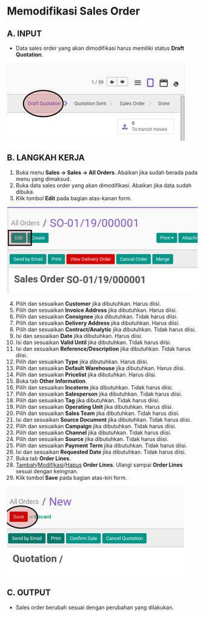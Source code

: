 # Memodifikasi Sales Order

## A. INPUT

* Data sales order yang akan dimodifikasi harus memiliki status **Draft Quotation**.

![](../../img/sales-order/status-draft-quotation.png)

## B. LANGKAH KERJA

1. Buka menu **Sales -> Sales -> All Orders**. Abaikan jika sudah berada pada menu yang dimaksud.
2. Buka data sales order yang akan dimodifikasi. Abaikan jika data sudah dibuka.
3. Klik tombol **Edit** pada bagian atas-kanan form.

![](../../img/sales-order/tombol-edit.png)

4. Pilih dan sesuaikan **Customer** jika dibutuhkan. Harus diisi.
5. Pilih dan sesuaikan **Invoice Address** jika dibutuhkan. Harus diisi.
6. Pilih dan sesuaikan **Consignee** jika dibutuhkan. Tidak harus diisi.
7. Pilih dan sesuaikan **Delivery Address** jika dibutuhkan. Harus diisi.
8. Pilih dan sesuaikan **Contract/Analytic** jika dibutuhkan. Tidak harus diisi.
9. Isi dan sesuaikan **Date** jika dibutuhkan. Harus diisi.
10. Isi dan sesuaikan **Valid Until** jika dibutuhkan. Tidak harus diisi.
11. Isi dan sesuaikan **Reference/Description** jika dibutuhkan. Tidak harus diisi.
12. Pilih dan sesuaikan **Type** jika dibutuhkan. Harus diisi.
13. Pilih dan sesuaikan **Default Warehouse** jika dibutuhkan. Harus diisi.
14. Pilih dan sesuaikan **Pricelist** jika dibutuhkan. Harus diisi.
15. Buka tab **Other Information**.
16. Pilih dan sesuaikan **Incoterm** jika dibutuhkan. Tidak harus diisi.
17. Pilih dan sesuaikan **Salesperson** jika dibutuhkan. Tidak harus diisi.
18. Pilih dan sesuaikan **Tag** jika dibutuhkan. Tidak harus diisi.
19. Pilih dan sesuaikan **Operating Unit** jika dibutuhkan. Harus diisi.
20. Pilih dan sesuaikan **Sales Team**  jika dibutuhkan. Tidak harus diisi.
21. Isi dan sesuaikan **Source Document** jika dibutuhkan. Tidak harus diisi.
22. Pilih dan sesuaikan **Campaign** jika dibutuhkan. Tidak harus diisi.
23. Pilih dan sesuaikan **Channel** jika dibutuhkan. Tidak harus diisi.
24. Pilih dan sesuaikan **Source** jika dibutuhkan. Tidak harus diisi.
25. Pilih dan sesuaikan **Payment Term** jika dibutuhkan. Tidak harus diisi.
26. Isi dan sesuaikan **Requested Date** jika dibutuhkan. Tidak harus diisi.
27. Buka tab **Order Lines**.
28. <a name="l28">[Tambah](./membuat-line.md)/[Modifikasi](./modifikasi-line.md)/[Hapus](./meghapus-line.md) **Order Lines**</a>. Ulangi sampai **Order Lines** sesuai dengan keingnan.
29. <a name="l29">Klik</a> tombol **Save** pada bagian atas-kiri form.

![](../../img/sales-order/tombol-save.png)

## C. OUTPUT

* Sales order berubah sesuai dengan perubahan yang dilakukan.
